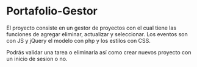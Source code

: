 # Portafolio-Gestor
El proyecto consiste en un gestor de proyectos con el cual tiene las funciones de agregar eliminar, actualizar y seleccionar.
Los eventos son con JS y jQuery el modelo con php y los estilos con CSS.

Podrás validar una tarea o eliminarla así como crear nuevos proyecto con un inicio de sesion o no.
